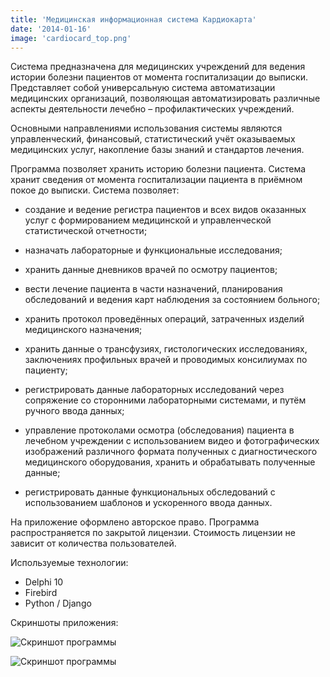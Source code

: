 ```yaml
---
title: 'Медицинская информационная система Кардиокарта'
date: '2014-01-16'
image: 'cardiocard_top.png'
---
```


Система предназначена для медицинских учреждений для ведения истории болезни пациентов от момента госпитализации до выписки. Представляет собой универсальную система автоматизации медицинских организаций, позволяющая автоматизировать различные аспекты деятельности лечебно – профилактических учреждений.

Основными направлениями использования системы являются управленческий, финансовый, статистический учёт оказываемых медицинских услуг, накопление базы знаний и стандартов лечения.


Программа позволяет хранить историю болезни пациента. Система хранит сведения от момента госпитализации пациента в приёмном покое до выписки. Система позволяет:

- создание и ведение регистра пациентов и всех видов оказанных услуг с формированием медицинской и управленческой статистической отчетности;

- назначать лабораторные и функциональные исследования;

- хранить данные дневников врачей по осмотру пациентов;

- вести лечение пациента в части назначений, планирования обследований и ведения карт наблюдения за состоянием больного;

- хранить протокол проведённых операций, затраченных изделий медицинского назначения;

- хранить данные о трансфузиях, гистологических исследованиях, заключениях профильных врачей и проводимых консилиумах по пациенту;

- регистрировать данные лабораторных исследований через сопряжение со сторонними лабораторными системами, и путём ручного ввода данных;

- управление протоколами осмотра (обследования) пациента в лечебном учреждении с использованием видео и фотографических изображений различного формата полученных с диагностического медицинского оборудования, хранить и обрабатывать полученные данные;

- регистрировать данные функциональных обследований с использованием шаблонов и ускоренного ввода данных.

На приложение оформлено авторское право. Программа распространяется по закрытой лицензии. Стоимость лицензии не зависит от количества пользователей. 

Используемые технологии:

- Delphi 10
- Firebird
- Python / Django

Скриншоты приложения:

![Скриншот программы](/images/cardiocard_logo.png)

![Скриншот программы](/images/cardiocard_2_logo.png)

